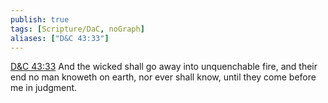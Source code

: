```yaml
---
publish: true
tags: [Scripture/DaC, noGraph]
aliases: ["D&C 43:33"]
---
```

[D&C 43:33](https://churchofjesuschrist.org/study/scriptures/dc-testament/dc/43?lang=eng&id=p33#p33) And the wicked shall go away into unquenchable fire, and their end no man knoweth on earth, nor ever shall know, until they come before me in judgment.

